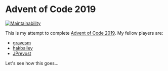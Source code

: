 # Advent of Code 2019

[![Maintainability](https://api.codeclimate.com/v1/badges/9935a58a37fd684d4c9b/maintainability)](https://codeclimate.com/github/matt-bernhardt/advent_of_code_2019/maintainability)

This is my attempt to complete [Advent of Code 2019](https://adventofcode.com/2019). My fellow players are:

* [gravesm](https://github.com/gravesm/badvent)
* [hakbailey](https://github.com/hakbailey/advent-of-code-2019)
* [JPrevost](https://github.com/JPrevost/advent_of_ruby_2019)

Let's see how this goes...
